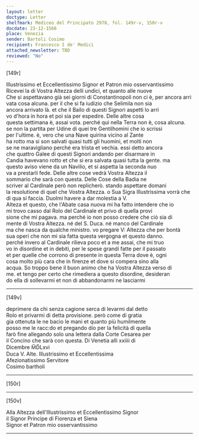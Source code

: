 ```yaml
---
layout: letter
doctype: Letter
shelfmark: Mediceo del Principato 2978, fol. 149r-v, 150r-v
docdate: 23-12-1566
place: Venezia
sender: Bartoli Cosimo
recipient: Francesco I de' Medici
attached_newsletter: TBD
reviewed: "No"
---
```


[149r]  
  
  
Illustrissimo et Eccellentissimo Signor et Patron mio osservantissimo  
Ricevei la di Vostra Altezza delli undici, et quanto alle nuove  
Che si aspettavano già sei giorni di Constantinopoli non ci è, per ancora arri  
vata cosa alcuna. per il che si fa iudizio che Selimila non sia  
ancora arrivato là. et che il Bailo di questi Signori aspetti lo arri  
vo d'hora in hora et poi sia per espedire. Delle altre cosa  
questa settimana è, assai vota. perché qui nella Terra non è, cosa alcuna.  
se non la partita per Udine di quei tre Gentilhomini che io scrissi  
per l'ultime. è, vero che una Nave quirina vicino al Zante  
ha rotto ma si son salvati quasi tutti gli huomini, et molti non  
se ne maravigliano perché era trista et vechia. essi detto ancora  
che quattro Galee di questi Signori andando per disarmare in  
Candia havevano rotto et che si era salvata quasi tutta la gente. ma  
questo aviso viene da un Navilio, et si aspetta la seconda nuo  
va a prestarli fede. Delle altre cose vedrà Vostra Altezza il  
sommario che sarà con questa. Delle Cose della Badia ne  
scriver al Cardinale però non replicherò. stando aspettare domani  
la resolutione di quel che Vostra Altezza. o Sua Sigra Illustrissima vorrà che  
di qua si faccia. Duolmi havere a dar molestia a V.  
Alteza et questo, che l'Abate casa nuova mi ha fatto intendere che io  
mi trovo casso dal Rolo del Cardinale et privo di quella provi  
sione che mi pagava. ma perché io non posso credere che ciò sia di  
mente di Vostra Altezza. né del S. Duca. né manco del Cardinale  
ma che nasca da qualche ministro. vo pregare V: Altezza che per bontà  
sua operi che non mi sia fatta questa vergogna et questo danno.  
perché invero al Cardinale rilieva poco et a me assai, che mi truo  
vo in disordine et in debiti, per le spese grandi fatte per il passato  
et per quelle che corrono di presente in questa Terra dove è, ogni  
cosa molto più cara che in firenze et dove si compera sino alla  
acqua. So troppo bene il buon animo che ha Vostra Altezza verso di  
me. et tengo per certo che rimediera a questo disordine, desideran  
do ella di sollevarmi et non di abbandonarmi ne lasciarmi  
  
---  

[149v]  
  
  
deprimere da chi senza cagione serca di levarmi dal detto  
Rolo et privarmi di detta provisione. però come di gratia  
gia ottenuta le ne bacio le mani et quanto più humilmente  
posso me le racc:do et pregando dio per la felicità di quella  
farò fine allegando solo una lettera dalla Corte Cesarea per  
il Concino che sarà con questa. Di Venetia alli xxiiii di  
Dicembre M̅D̅Lxvi  
Duca V. Alte. Illustrissimo et Eccellentissima  
Afezionatissimo Servitore  
Cosimo bartholi  
  
---  

[150r]  
  
  
  
---  

[150v]  
  
  
Alla Altezza dell'Illustrissimo et Eccellentissimo Signor  
il Signor Principe di Fiorenza et Siena  
Signor et Patron mio osservantissimo  
  
---  

